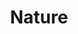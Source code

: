 ---
layout: topic
id: nature
permalink: /nature/
title: Nature
nav: true
nav-order: 4
intro: Discover an untamed wilderness. Tobago is wonderfully untouched, with vast nature reserves spanning the length of the island. Get on the nature scene below.


topics:

  - id: the-main-ridge-rainforest
    title: The Main Ridge Rainforest
    description: Discover the oldest protected nature reserve in the Western Hemisphere. This thick rainforest is a wild highlight of any Tobago visit, a seemingly endless sprawl of lush tropical life. The ridge is the spine of the island; roads will get you into the heart of the thicket, from which trails invite further exploration. Mountain valley views await, with the chirping of forest life the soundtrack to your hike. Find a guide at Gilpin Trace for the best experience, leaning on their expertise to illuminate the birdlife swishing past overhead and to discover hidden-away waterfalls and viewpoints.

  - id: wildlife
    title: Wildlife
    description: Tobago is wonderfully untamed. Vast swathes of the island are protected, ensuring the unique habitats of the island’s wildlife are kept undisturbed. A rare treat, spy giant leatherback turtles on the island’s beaches as they come ashore to nest over summer. At Corbin Local Wildlife Park, you can meet the island’s endangered and treasured inhabitants. Wild caimans hang out next to natural pools, and manicou, boa constrictors and iguanas can be seen up-close in a series of enclosures. This nonprofit sanctuary is the best place to learn more about Tobago’s diverse wildlife.

  - id: little-tobago
    title: Little Tobago
    description: Off the eastern coast lies a tiny island affectionately named Little Tobago. It is also known as Bird of Paradise Island, a remote and untamed rock that is perfect for spotting all manner of colourful birdlife. Head for Speyside harbour and hitch a ride on one of the glass-bottomed boat tours. As you cross, be sure to look down; the glass bottom reveals the reefs below the water. Most tours will also stop and give you the opportunity to snorkel. As you land on the island, keep a keen eye; you’ll spot frigate birds, brown boobies, terns and the elegant red-billed tropicbird. Follow the trails for captivating views, as you share the island with one of the Caribbean’s largest seabird colonies.
---